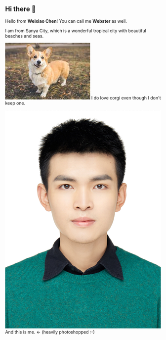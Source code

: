 ## Hi there 👋

<!--

**Here are some ideas to get you started:**

🙋‍♀️ A short introduction - what is your organization all about?
🌈 Contribution guidelines - how can the community get involved?
👩‍💻 Useful resources - where can the community find your docs? Is there anything else the community should know?
🍿 Fun facts - what does your team eat for breakfast?
🧙 Remember, you can do mighty things with the power of [Markdown](https://docs.github.com/github/writing-on-github/getting-started-with-writing-and-formatting-on-github/basic-writing-and-formatting-syntax)
-->
Hello from **Weixiao Chen**! You can call me **Webster** as well.

I am from Sanya City, which is a wonderful tropical city with beautiful beaches and seas.

![corgi](https://github.com/gtb-2022-chen-weixiao/.github/blob/main/profile/assets/corgi.jpg)
I do love corgi even though I don't keep one.

![profile](https://github.com/gtb-2022-chen-weixiao/.github/blob/main/profile/assets/profile.JPG)
And this is me. <- (heavily photoshopped :-)


